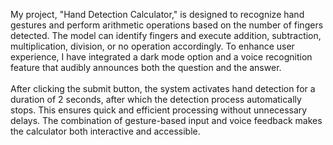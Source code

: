 My project, "Hand Detection Calculator," is designed to recognize hand gestures and perform arithmetic operations based on the number of fingers detected. The model can identify fingers and execute addition, subtraction, multiplication, division, or no operation accordingly. To enhance user experience, I have integrated a dark mode option and a voice recognition feature that audibly announces both the question and the answer.  
<br>
After clicking the submit button, the system activates hand detection for a duration of 2 seconds, after which the detection process automatically stops. This ensures quick and efficient processing without unnecessary delays. The combination of gesture-based input and voice feedback makes the calculator both interactive and accessible.
